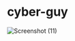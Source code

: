 # cyber-guy


![Screenshot (11)](https://user-images.githubusercontent.com/68957369/180611391-87a3c6e0-46fa-4c04-bd8e-4374605b2a44.png)
